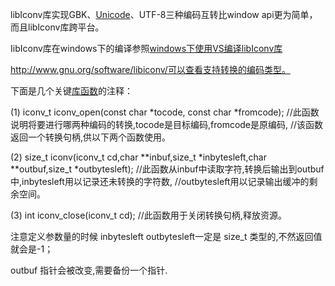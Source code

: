 libIconv库实现GBK、[Unicode](https://so.csdn.net/so/search?q=Unicode&spm=1001.2101.3001.7020)、UTF-8三种编码互转比window api更为简单，而且libIconv库跨平台。

IibIconv库在windows下的编译参照[windows下使用VS编译libIconv库](http://blog.csdn.net/bladeandmaster88/article/details/54808644)
 

http://www.gnu.org/software/libiconv/可以查看支持转换的编码类型。

下面是几个关键[库函数](https://so.csdn.net/so/search?q=库函数&spm=1001.2101.3001.7020)的注释：

(1) iconv_t iconv_open(const char *tocode, const char *fromcode);
 //此函数说明将要进行哪两种编码的转换,tocode是目标编码,fromcode是原编码,
 //该函数返回一个转换句柄,供以下两个函数使用。

(2) size_t iconv(iconv_t cd,char **inbuf,size_t *inbytesleft,char **outbuf,size_t *outbytesleft);
 //此函数从inbuf中读取字符,转换后输出到outbuf中,inbytesleft用以记录还未转换的字符数,
 //outbytesleft用以记录输出缓冲的剩余空间。

(3) int iconv_close(iconv_t cd);
 //此函数用于关闭转换句柄,释放资源。

注意定义参数量的时候 inbytesleft  outbytesleft一定是 size_t 类型的,不然返回值就会是-1；

outbuf 指针会被改变,需要备份一个指针.

